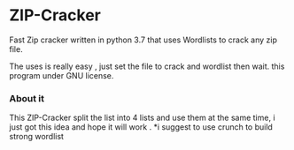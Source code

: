 # ZIP-Cracker
Fast Zip cracker written in python 3.7 that uses Wordlists to crack any zip file.

The uses is really easy , just set the file to crack and wordlist then wait.
this program under GNU license.

### About it
This ZIP-Cracker split the list into 4 lists and use them at the same time, i just got this idea and hope it will work .
*i suggest to use crunch to build strong wordlist 

